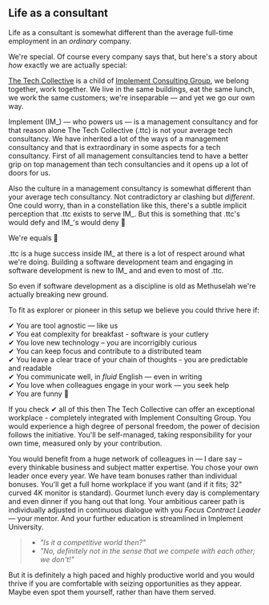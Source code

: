 ## Life as a consultant

Life as a consultant is somewhat different than the average full-time employment in an _ordinary_ company.

We're special. Of course every company says that, but here's a story about _how_ exactly we are actually special:

[The Tech Collective](https://www.linkedin.com/company/thetechcollective/) is a child of [Implement Consulting Group](https://www.linkedin.com/company/implement-consulting-group/), we belong together, work together. We live in the same buildings, eat the same lunch, we work the same customers; we're inseparable — and yet we go our own way.

Implement (IM_) — who powers us — is a management consultancy and for that reason alone The Tech Collective (.ttc) is not your average tech consultancy. We have inherited a lot of the ways of a management consultancy and that is extraordinary  in some aspects for a tech consultancy. First of all management consultancies tend to have a better grip on top management than tech consultancies and it opens up a lot of doors for us.

Also the culture in a management consultancy is somewhat different than your average tech consultancy. Not contradictory ar clashing but _different_. One could worry, than in a constellation like this, there's a subtle implicit perception that .ttc exists to serve IM_. But this is something that .ttc's would defy and IM_'s would deny 🤣 

We're equals 💪 

.ttc is a huge success inside IM_ at there is a lot of respect around what we're doing. Building a software development team and engaging in software development is new to IM_ and and even to most of .ttc.

So even if software development as a discipline is old as Methuselah we're actually breaking new ground.

To fit as explorer or pioneer in this setup we believe you could thrive here if: 

✔︎ You are tool agnostic — like us<br/>
✔︎ You eat complexity for breakfast - software is your cutlery<br/>
✔︎ You love new technology – you are incorrigibly curious<br/>
✔︎ You can keep focus and contribute to a distributed team<br/>
✔︎ You leave a clear trace of your chain of thoughts - you are predictable and readable<br/>
✔︎ You communicate well, in _fluid_ English — even in writing<br/>
✔︎ You love when colleagues engage in your work — you seek help<br/>
✔︎ You are funny 🤣 

If you check ✔︎ all of this then The Tech Collective can offer an exceptional workplace - completely integrated with Implement Consulting Group. You would experience a high degree of personal freedom, the power of decision follows the initiative. You'll be self-managed, taking responsibility for your own time, measured only by your contribution.

You would benefit from a huge network of colleagues in — I dare say – every thinkable business and subject matter expertise. You chose your own leader once every year. We have team bonuses rather than individual bonuses. You'll get a full home workplace if you want (and if it fits; 32" curved 4K monitor is standard). Gourmet lunch every day is complementary and even dinner if you hang out that long. Your ambitious career path is individually adjusted in continuous dialogue with you _Focus Contract Leader_ — your mentor. And your further education is streamlined in Implement University. 

> - _"Is it a competitive world then?"_
> - _"No, definitely not in the sense that we compete with each other; we don't!"_ 

But it is definitely a high paced and highly productive world and you would thrive if you are comfortable with seizing opportunities as they appear. Maybe even spot them yourself, rather than have them served.
